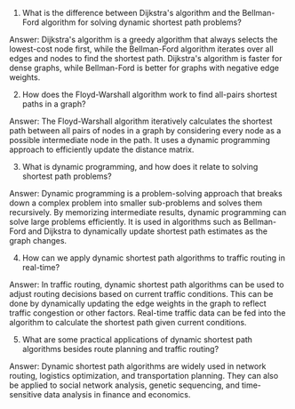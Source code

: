 1. What is the difference between Dijkstra's algorithm and the Bellman-Ford algorithm for solving dynamic shortest path problems? 

Answer: Dijkstra's algorithm is a greedy algorithm that always selects the lowest-cost node first, while the Bellman-Ford algorithm iterates over all edges and nodes to find the shortest path. Dijkstra's algorithm is faster for dense graphs, while Bellman-Ford is better for graphs with negative edge weights.

2. How does the Floyd-Warshall algorithm work to find all-pairs shortest paths in a graph? 

Answer: The Floyd-Warshall algorithm iteratively calculates the shortest path between all pairs of nodes in a graph by considering every node as a possible intermediate node in the path. It uses a dynamic programming approach to efficiently update the distance matrix.

3. What is dynamic programming, and how does it relate to solving shortest path problems? 

Answer: Dynamic programming is a problem-solving approach that breaks down a complex problem into smaller sub-problems and solves them recursively. By memorizing intermediate results, dynamic programming can solve large problems efficiently. It is used in algorithms such as Bellman-Ford and Dijkstra to dynamically update shortest path estimates as the graph changes.

4. How can we apply dynamic shortest path algorithms to traffic routing in real-time? 

Answer: In traffic routing, dynamic shortest path algorithms can be used to adjust routing decisions based on current traffic conditions. This can be done by dynamically updating the edge weights in the graph to reflect traffic congestion or other factors. Real-time traffic data can be fed into the algorithm to calculate the shortest path given current conditions.

5. What are some practical applications of dynamic shortest path algorithms besides route planning and traffic routing? 

Answer: Dynamic shortest path algorithms are widely used in network routing, logistics optimization, and transportation planning. They can also be applied to social network analysis, genetic sequencing, and time-sensitive data analysis in finance and economics.